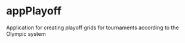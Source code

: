 # appPlayoff
Application for creating playoff grids for tournaments according to the Olympic system
